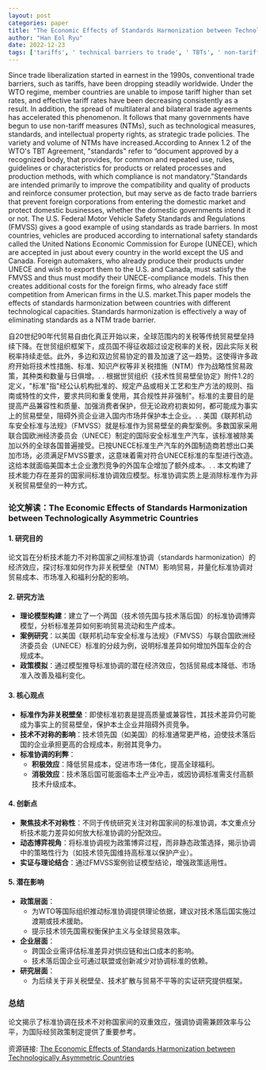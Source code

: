 ```yaml
---
layout: post
categories: paper
title: "The Economic Effects of Standards Harmonization between Technologically Asymmetric Countries"
author: "Han Eol Ryu"
date: 2022-12-23
tags: ['tariffs', ' technical barriers to trade', ' TBTs', ' non-tariff measures', ' NTMs', ' trade liberalization', ' trade protectionism', ' global trade', ' trade strategy', ' trade policy', ' standardization']
---
```


Since trade liberalization started in earnest in the 1990s, conventional trade barriers, such as tariffs, have been dropping steadily worldwide. Under the WTO regime, member countries are unable to impose tariff higher than set rates, and effective tariff rates have been decreasing consistently as a result. In addition, the spread of multilateral and bilateral trade agreements has accelerated this phenomenon. It follows that many governments have begun to use non-tariff measures (NTMs), such as technological measures, standards, and intellectual property rights, as strategic trade policies. The variety and volume of NTMs have increased.According to Annex 1.2 of the WTO's TBT Agreement, "standards" refer to “document approved by a recognized body, that provides, for common and repeated use, rules, guidelines or characteristics for products or related processes and production methods, with which compliance is not mandatory.”Standards are intended primarily to improve the compatibility and quality of products and reinforce consumer protection, but may serve as de facto trade barriers that prevent foreign corporations from entering the domestic market and protect domestic businesses, whether the domestic governments intend it or not. The U.S. Federal Motor Vehicle Safety Standards and Regulations (FMVSS) gives a good example of using standards as trade barriers. In most countries, vehicles are produced according to international safety standards called the United Nations Economic Commission for Europe (UNECE), which are accepted in just about every country in the world except the US and Canada. Foreign automakers, who already produce their products under UNECE and wish to export them to the U.S. and Canada, must satisfy the FMVSS and thus must modify their UNECE-compliance models. This then creates additional costs for the foreign firms, who already face stiff competition from American firms in the U.S. market.This paper models the effects of standards harmonization between countries with different technological capacities. Standards harmonization is effectively a way of eliminating standards as a NTM trade barrier.

自20世纪90年代贸易自由化真正开始以来，全球范围内的关税等传统贸易壁垒持续下降。在世贸组织框架下，成员国不得征收超过设定税率的关税，因此实际关税税率持续走低。此外，多边和双边贸易协定的普及加速了这一趋势。这使得许多政府开始将技术性措施、标准、知识产权等非关税措施（NTM）作为战略性贸易政策，其种类和数量与日俱增。. . 根据世贸组织《技术性贸易壁垒协定》附件1.2的定义，"标准"指"经公认机构批准的、规定产品或相关工艺和生产方法的规则、指南或特性的文件，要求共同和重复使用，其合规性并非强制"。标准的主要目的是提高产品兼容性和质量、加强消费者保护，但无论政府初衷如何，都可能成为事实上的贸易壁垒，阻碍外资企业进入国内市场并保护本土企业。. . 美国《联邦机动车安全标准与法规》（FMVSS）就是标准作为贸易壁垒的典型案例。多数国家采用联合国欧洲经济委员会（UNECE）制定的国际安全标准生产汽车，该标准被除美加以外的全球各国普遍接受。已按UNECE标准生产汽车的外国制造商若想出口美加市场，必须满足FMVSS要求，这意味着需对符合UNECE标准的车型进行改造。这给本就面临美国本土企业激烈竞争的外国车企增加了额外成本。. . 本文构建了技术能力存在差异的国家间标准协调效应模型。标准协调实质上是消除标准作为非关税贸易壁垒的一种方式。

### **论文解读：The Economic Effects of Standards Harmonization between Technologically Asymmetric Countries**  

#### **1. 研究目的**  
论文旨在分析技术能力不对称国家之间标准协调（standards harmonization）的经济效应，探讨标准如何作为非关税壁垒（NTM）影响贸易，并量化标准协调对贸易成本、市场准入和福利分配的影响。  

#### **2. 研究方法**  
- **理论模型构建**：建立了一个两国（技术领先国与技术落后国）的标准协调博弈模型，分析标准差异如何影响贸易流动和生产成本。  
- **案例研究**：以美国《联邦机动车安全标准与法规》（FMVSS）与联合国欧洲经济委员会（UNECE）标准的分歧为例，说明标准差异如何增加外国车企的合规成本。  
- **政策模拟**：通过模型推导标准协调的潜在经济效应，包括贸易成本降低、市场准入改善及福利变化。  

#### **3. 核心观点**  
- **标准作为非关税壁垒**：即使标准初衷是提高质量或兼容性，其技术差异仍可能成为事实上的贸易壁垒，保护本土企业并阻碍外资竞争。  
- **技术不对称的影响**：技术领先国（如美国）的标准通常更严格，迫使技术落后国的企业承担更高的合规成本，削弱其竞争力。  
- **标准协调的利弊**：  
  - **积极效应**：降低贸易成本，促进市场一体化，提高全球福利。  
  - **消极效应**：技术落后国可能面临本土产业冲击，或因协调标准需支付高额技术升级成本。  

#### **4. 创新点**  
- **聚焦技术不对称性**：不同于传统研究关注对称国家间的标准协调，本文重点分析技术能力差异如何放大标准协调的分配效应。  
- **动态博弈视角**：将标准协调视为政策博弈过程，而非静态政策选择，揭示协调中的策略性行为（如技术领先国维持高标准以保护产业）。  
- **实证与理论结合**：通过FMVSS案例验证模型结论，增强政策适用性。  

#### **5. 潜在影响**  
- **政策层面**：  
  - 为WTO等国际组织推动标准协调提供理论依据，建议对技术落后国实施过渡期或技术援助。  
  - 提示技术领先国需权衡保护主义与全球贸易效率。  
- **企业层面**：  
  - 跨国企业需评估标准差异对供应链和出口成本的影响。  
  - 技术落后国企业可通过联盟或创新减少对协调标准的依赖。  
- **研究层面**：  
  - 为后续关于非关税壁垒、技术扩散与贸易不平等的实证研究提供框架。  

### **总结**  
论文揭示了标准协调在技术不对称国家间的双重效应，强调协调需兼顾效率与公平，为国际经贸政策制定提供了重要参考。

资源链接: [The Economic Effects of Standards Harmonization between Technologically Asymmetric Countries](https://papers.ssrn.com/sol3/papers.cfm?abstract_id=4203131)
